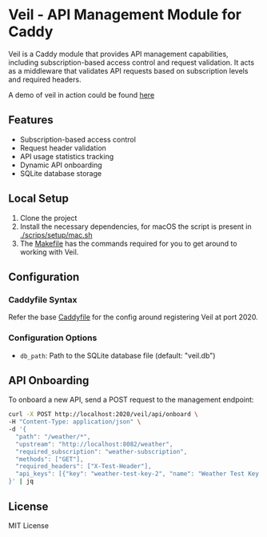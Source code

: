 # Veil - API Management Module for Caddy

Veil is a Caddy module that provides API management capabilities, including subscription-based access control and request validation. It acts as a middleware that validates API requests based on subscription levels and required headers.

A demo of veil in action could be found [here](https://drive.google.com/file/d/1Zf-i77I-eknaKq5_Rd8AfNz2zpd9FNaG/view?usp=drive_link)

## Features

- Subscription-based access control
- Request header validation
- API usage statistics tracking
- Dynamic API onboarding
- SQLite database storage


## Local Setup

1. Clone the project
2. Install the necessary dependencies, for macOS the script is present in [./scrips/setup/mac.sh](./scrips/setup/mac.sh)
3. The [Makefile](./Makefile) has the commands required for you to get around to working with Veil.


## Configuration

### Caddyfile Syntax

Refer the base [Caddyfile](./Caddyfile) for the config around registering Veil at port 2020.

### Configuration Options

- `db_path`: Path to the SQLite database file (default: "veil.db")

## API Onboarding

To onboard a new API, send a POST request to the management endpoint:

```bash
curl -X POST http://localhost:2020/veil/api/onboard \
-H "Content-Type: application/json" \
-d '{
  "path": "/weather/*",
  "upstream": "http://localhost:8082/weather",
  "required_subscription": "weather-subscription",
  "methods": ["GET"],
  "required_headers": ["X-Test-Header"],
  "api_keys": [{"key": "weather-test-key-2", "name": "Weather Test Key 2"}]
}' | jq
```

## License

MIT License
